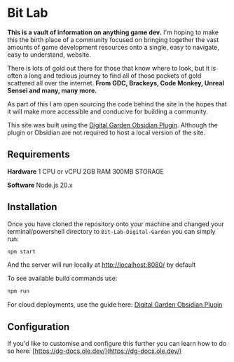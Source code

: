 # Bit Lab

**This is a vault of information on anything game dev.** I'm hoping to make this the birth place of a community focused on bringing together the vast amounts of game development resources onto a single, easy to navigate, easy to understand, website.

There is lots of gold out there for those that know where to look, but it is often a long and tedious journey to find all of those pockets of gold scattered all over the internet. **From GDC, Brackeys, Code Monkey, Unreal Sensei and many, many more.**

As part of this I am open sourcing the code behind the site in the hopes that it will make more accessible and conducive for building a community.

This site was built using the [Digital Garden Obsidian Plugin](https://github.com/oleeskild/Obsidian-Digital-Garden). Although the plugin or Obsidian are not required to host a local version of the site.

## Requirements

**Hardware**
1 CPU or vCPU
2GB RAM
300MB STORAGE

**Software**
Node.js 20.x

## Installation

Once you have cloned the repository onto your machine and changed your terminal/powershell directory to `Bit-Lab-Digital-Garden` you can simply run:
```bash
npm start
```
And the server will run locally at [http://localhost:8080/](http://localhost:8080/) by default

To see available build commands use:
```bash
npm run
```

For cloud deployments, use the guide here: [Digital Garden Obsidian Plugin](https://github.com/oleeskild/Obsidian-Digital-Garden)

## Configuration

If you'd like to customise and configure this further you can learn how to do so here: [https://dg-docs.ole.dev/](https://dg-docs.ole.dev/)
